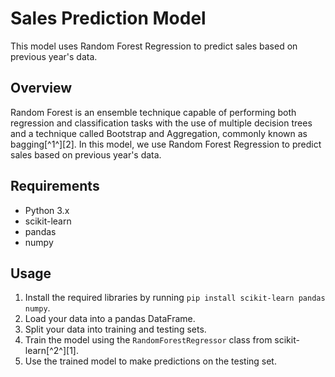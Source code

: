 # Sales Prediction Model

This model uses Random Forest Regression to predict sales based on previous year's data.

## Overview

Random Forest is an ensemble technique capable of performing both regression and classification tasks with the use of multiple decision trees and a technique called Bootstrap and Aggregation, commonly known as bagging[^1^][2]. In this model, we use Random Forest Regression to predict sales based on previous year's data.

## Requirements

- Python 3.x
- scikit-learn
- pandas
- numpy

## Usage

1. Install the required libraries by running `pip install scikit-learn pandas numpy`.
2. Load your data into a pandas DataFrame.
3. Split your data into training and testing sets.
4. Train the model using the `RandomForestRegressor` class from scikit-learn[^2^][1].
5. Use the trained model to make predictions on the testing set.
